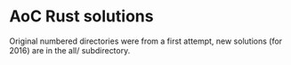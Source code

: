 # AoC Rust solutions

Original numbered directories were from a first attempt,
new solutions (for 2016) are in the all/ subdirectory.
